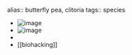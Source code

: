 alias:: butterfly pea, clitoria
tags:: species

- ![image](https://peach-geographical-bat-397.mypinata.cloud/ipfs/QmREQuuaYEx3qot3S7ZxpeaoBFRbFa2oqR6tZjKiikjGj3)
- ![image](https://peach-geographical-bat-397.mypinata.cloud/ipfs/QmeaadEqqceNUiZhAxuo6588BmVmzcuXm9JTWPrXUXhsWs)
-
- [[biohacking]]